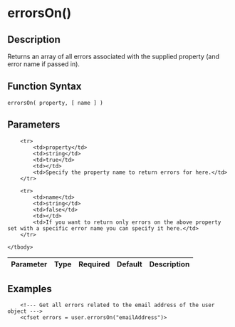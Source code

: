 # errorsOn()

## Description
Returns an array of all errors associated with the supplied property (and error name if passed in).

## Function Syntax
	errorsOn( property, [ name ] )


## Parameters
<table>
	<thead>
		<tr>
			<th>Parameter</th>
			<th>Type</th>
			<th>Required</th>
			<th>Default</th>
			<th>Description</th>
		</tr>
	</thead>
	<tbody>
		
		<tr>
			<td>property</td>
			<td>string</td>
			<td>true</td>
			<td></td>
			<td>Specify the property name to return errors for here.</td>
		</tr>
		
		<tr>
			<td>name</td>
			<td>string</td>
			<td>false</td>
			<td></td>
			<td>If you want to return only errors on the above property set with a specific error name you can specify it here.</td>
		</tr>
		
	</tbody>
</table>


## Examples
	
		<!--- Get all errors related to the email address of the user object --->
		<cfset errors = user.errorsOn("emailAddress")>
